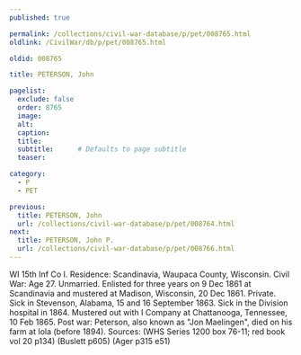```yaml
---
published: true

permalink: /collections/civil-war-database/p/pet/008765.html
oldlink: /CivilWar/db/p/pet/008765.html

oldid: 008765

title: PETERSON, John

pagelist:
  exclude: false
  order: 8765
  image: 
  alt:
  caption:
  title:
  subtitle:      # Defaults to page subtitle
  teaser:

category: 
  - P 
  - PET

previous:
  title: PETERSON, John
  url: /collections/civil-war-database/p/pet/008764.html  
next:
  title: PETERSON, John P.
  url: /collections/civil-war-database/p/pet/008766.html   
---
```

WI 15th Inf Co I. Residence: Scandinavia, Waupaca County, Wisconsin. Civil War: Age 27. Unmarried. Enlisted for three years on 9 Dec 1861 at Scandinavia and mustered at Madison, Wisconsin, 20 Dec 1861. Private. Sick in Stevenson, Alabama, 15 and 16 September 1863. Sick in the Division hospital in 1864. Mustered out with I Company at Chattanooga, Tennessee, 10 Feb 1865. Post war: Peterson, also known as &quot;Jon Maelingen&quot;, died on his farm at Iola (before 1894). Sources: (WHS Series 1200 box 76-11; red book vol 20 p134) (Buslett p605) (Ager p315 e51)